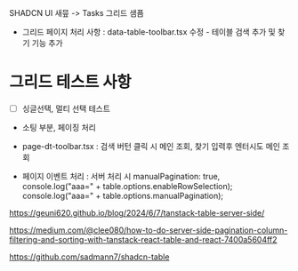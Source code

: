 SHADCN UI 새믚 -> Tasks 그리드 샘픔

- 그리드 페이지 처리 사항
  : data-table-toolbar.tsx 수정 - 테이블 검색 추가 및 찾기 기능 추가

# 그리드 테스트 사항

- [ ] 싱글선택, 멀티 선택 테스트

- 소팅 부분, 페이징 처리

- page-dt-toolbar.tsx : 검색 버턴 클릭 시 메인 조회, 찾기 입력후 엔터시도 메인 조회

- 페이지 이벤트 처리 : 서버 처리 시
  manualPagination: true,
  console.log("aaa=" + table.options.enableRowSelection);
  console.log("aaa=" + table.options.manualPagination);

https://geuni620.github.io/blog/2024/6/7/tanstack-table-server-side/

https://medium.com/@clee080/how-to-do-server-side-pagination-column-filtering-and-sorting-with-tanstack-react-table-and-react-7400a5604ff2

https://github.com/sadmann7/shadcn-table
